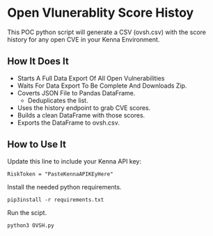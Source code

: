 # Open Vlunerablity Score Histoy

This POC python script will generate a CSV (ovsh.csv) with the score history for any open CVE in your Kenna Environment.

## How It Does It

- Starts A Full Data Export Of All Open Vulnerabilities
- Waits For Data Export To Be Complete And Downloads Zip.
- Coverts JSON File to Pandas DataFrame.
  - Deduplicates the list.
- Uses the history endpoint to grab CVE scores.
- Builds a clean DataFrame with those scores.
- Exports the DataFrame to ovsh.csv.

## How to Use It

Update this line to include your Kenna API key:

```RiskToken = "PasteKennaAPIKEyHere"```

Install the needed python requirements.

```pip3install -r requirements.txt```

Run the scipt.

```python3 OVSH.py```

